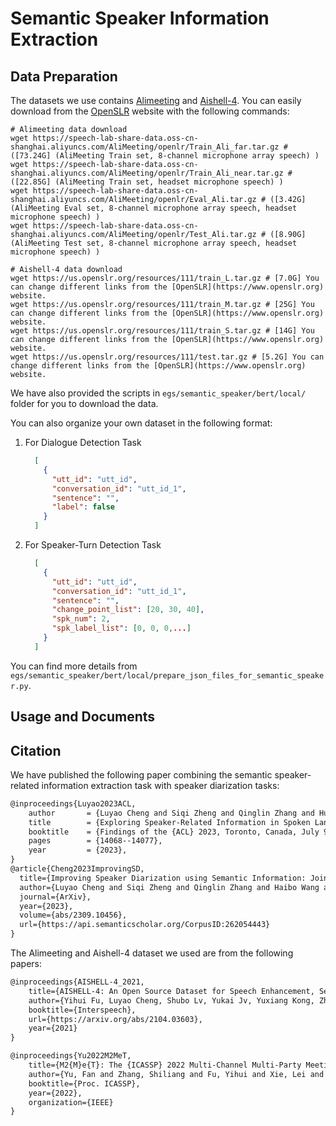 # Semantic Speaker Information Extraction


## Data Preparation

The datasets we use contains [Alimeeting](https://www.openslr.org/119/) and [Aishell-4](https://www.openslr.org/111/).
You can easily download from the [OpenSLR](https://www.openslr.org) website with the following commands:
```shell
# Alimeeting data download
wget https://speech-lab-share-data.oss-cn-shanghai.aliyuncs.com/AliMeeting/openlr/Train_Ali_far.tar.gz # ([73.24G] (AliMeeting Train set, 8-channel microphone array speech) )
wget https://speech-lab-share-data.oss-cn-shanghai.aliyuncs.com/AliMeeting/openlr/Train_Ali_near.tar.gz # ([22.85G] (AliMeeting Train set, headset microphone speech) )
wget https://speech-lab-share-data.oss-cn-shanghai.aliyuncs.com/AliMeeting/openlr/Eval_Ali.tar.gz # ([3.42G] (AliMeeting Eval set, 8-channel microphone array speech, headset microphone speech) )
wget https://speech-lab-share-data.oss-cn-shanghai.aliyuncs.com/AliMeeting/openlr/Test_Ali.tar.gz # ([8.90G] (AliMeeting Test set, 8-channel microphone array speech, headset microphone speech) )

# Aishell-4 data download
wget https://us.openslr.org/resources/111/train_L.tar.gz # [7.0G] You can change different links from the [OpenSLR](https://www.openslr.org) website.
wget https://us.openslr.org/resources/111/train_M.tar.gz # [25G] You can change different links from the [OpenSLR](https://www.openslr.org) website.
wget https://us.openslr.org/resources/111/train_S.tar.gz # [14G] You can change different links from the [OpenSLR](https://www.openslr.org) website.
wget https://us.openslr.org/resources/111/test.tar.gz # [5.2G] You can change different links from the [OpenSLR](https://www.openslr.org) website.
```
We have also provided the scripts in `egs/semantic_speaker/bert/local/` folder for you to download the data.

You can also organize your own dataset in the following format:
1. For Dialogue Detection Task
    ```json
      [
        {
          "utt_id": "utt_id",
          "conversation_id": "utt_id_1",
          "sentence": "",
          "label": false
        }
      ]
    ```
2. For Speaker-Turn Detection Task
    ```json
      [
        {
          "utt_id": "utt_id",
          "conversation_id": "utt_id_1",
          "sentence": "",
          "change_point_list": [20, 30, 40],
          "spk_num": 2,
          "spk_label_list": [0, 0, 0,...]
        }
      ]
    ```
You can find more details from `egs/semantic_speaker/bert/local/prepare_json_files_for_semantic_speaker.py`.

## Usage and Documents



## Citation
We have published the following paper combining the semantic speaker-related information extraction task with speaker diarization tasks:
```latex
@inproceedings{Luyao2023ACL,
	author       = {Luyao Cheng and Siqi Zheng and Qinglin Zhang and Hui Wang and Yafeng Chen and Qian Chen},
	title        = {Exploring Speaker-Related Information in Spoken Language Understanding for Better Speaker Diarization},
	booktitle    = {Findings of the {ACL} 2023, Toronto, Canada, July 9-14, 2023},
	pages        = {14068--14077},
	year         = {2023},
}
@article{Cheng2023ImprovingSD,
  title={Improving Speaker Diarization using Semantic Information: Joint Pairwise Constraints Propagation},
  author={Luyao Cheng and Siqi Zheng and Qinglin Zhang and Haibo Wang and Yafeng Chen and Qian Chen and Shiliang Zhang},
  journal={ArXiv},
  year={2023},
  volume={abs/2309.10456},
  url={https://api.semanticscholar.org/CorpusID:262054443}
}
```

The Alimeeting and Aishell-4 dataset we used are from the following papers:
```latex
@inproceedings{AISHELL-4_2021,
    title={AISHELL-4: An Open Source Dataset for Speech Enhancement, Separation, Recognition and Speaker Diarization in Conference Scenario},
    author={Yihui Fu, Luyao Cheng, Shubo Lv, Yukai Jv, Yuxiang Kong, Zhuo Chen, Yanxin Hu, Lei Xie, Jian Wu, Hui Bu, Xin Xu, Jun Du, Jingdong Chen},
    booktitle={Interspeech},
    url={https://arxiv.org/abs/2104.03603},
    year={2021}
}

@inproceedings{Yu2022M2MeT,
    title={M2{M}e{T}: The {ICASSP} 2022 Multi-Channel Multi-Party Meeting Transcription Challenge},
    author={Yu, Fan and Zhang, Shiliang and Fu, Yihui and Xie, Lei and Zheng, Siqi and Du, Zhihao and Huang, Weilong and Guo, Pengcheng and Yan, Zhijie and Ma, Bin and Xu, Xin and Bu, Hui},
    booktitle={Proc. ICASSP},
    year={2022},
    organization={IEEE}
}
```



